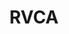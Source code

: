 ---
schema: default
title: RVCA
description: Rideau Valley Conservation Authority (RVCA)
logo: ''
---